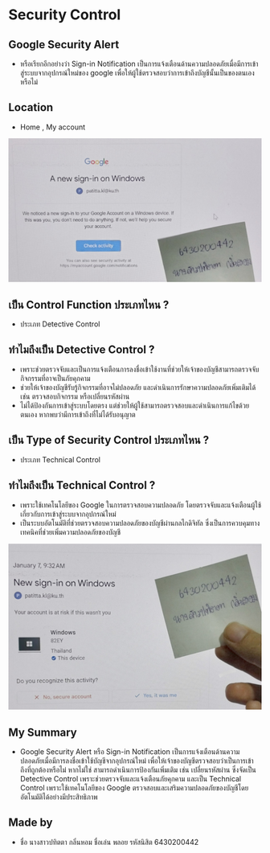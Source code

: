 # Security Control

## Google Security Alert
- หรือเรียกอีกอย่างว่า Sign-in Notification เป็นการแจ้งเตือนด้านความปลอดภัยเมื่อมีการเข้าสู่ระบบจากอุปกรณ์ใหม่ของ google เพื่อให้ผู้ใช้ตรวจสอบว่าการเข้าถึงบัญชีนั้นเป็นของตนเองหรือไม่

## Location
- Home , My account

![img](img/google_alert_01.jpg)

## เป็น Control Function ประเภทไหน ?
- ประเภท Detective Control

## ทำไมถึงเป็น Detective Control ?
- เพราะช่วยตรวจจับและเป็นการแจ้งเตือนการลงชื่อเข้าใช้งานที่ช่วยให้เจ้าของบัญชีสามารถตรวจจับกิจกรรมที่อาจเป็นภัยคุกคาม
- ช่วยให้เจ้าของบัญชีรับรู้กิจกรรมที่อาจไม่ปลอดภัย และดำเนินการรักษาความปลอดภัยเพิ่มเติมได้ เช่น ตรวจสอบกิจกรรม หรือเปลี่ยนรหัสผ่าน
- ไม่ได้ป้องกันการเข้าสู่ระบบโดยตรง แต่ช่วยให้ผู้ใช้สามารถตรวจสอบและดำเนินการแก้ไขด้วยตนเอง หากพบว่ามีการเข้าถึงที่ไม่ได้รับอนุญาต

## เป็น Type of Security Control ประเภทไหน ?
- ประเภท Technical Control

## ทำไมถึงเป็น Technical Control ?
- เพราะใช้เทคโนโลยีของ Google ในการตรวจสอบความปลอดภัย โดยตรวจจับและแจ้งเตือนผู้ใช้เกี่ยวกับการเข้าสู่ระบบจากอุปกรณ์ใหม่ 
- เป็นระบบอัตโนมัติที่ช่วยตรวจสอบความปลอดภัยของบัญชีผ่านกลไกดิจิทัล ซึ่งเป็นการควบคุมทางเทคนิคที่ช่วยเพิ่มความปลอดภัยของบัญชี

![img](img/google_alert_02.jpg)

## My Summary
- Google Security Alert หรือ Sign-in Notification เป็นการแจ้งเตือนด้านความปลอดภัยเมื่อมีการลงชื่อเข้าใช้บัญชีจากอุปกรณ์ใหม่ เพื่อให้เจ้าของบัญชีตรวจสอบว่าเป็นการเข้าถึงที่ถูกต้องหรือไม่ หากไม่ใช่ สามารถดำเนินการป้องกันเพิ่มเติม เช่น เปลี่ยนรหัสผ่าน ซึ่งจัดเป็น Detective Control เพราะช่วยตรวจจับและแจ้งเตือนภัยคุกคาม และเป็น Technical Control เพราะใช้เทคโนโลยีของ Google ตรวจสอบและเสริมความปลอดภัยของบัญชีโดยอัตโนมัติได้อย่างมีประสิทธิภาพ

## Made by
- ชื่อ นางสาวปทิตตา กลิ่นหอม ชื่อเล่น พลอย รหัสนิสิต 6430200442
